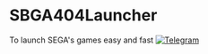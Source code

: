 # SBGA404Launcher
To launch SEGA's games easy and fast
[![Telegram](https://img.shields.io/badge/chat-Telegram-blue.svg)](https://telegram.me/SBGA404Launcher)

